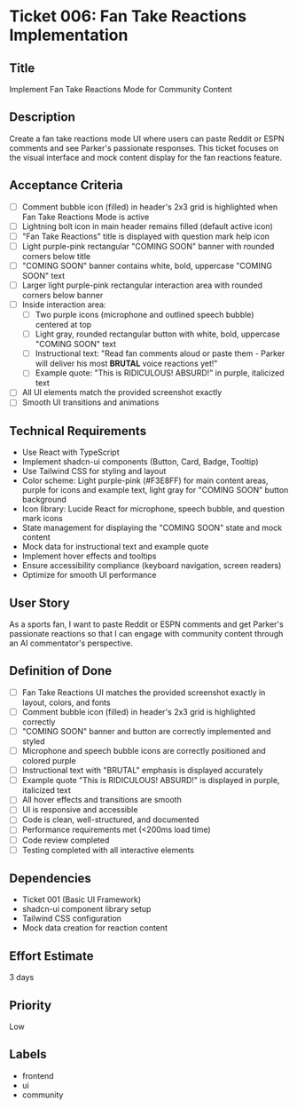 # Ticket 006: Fan Take Reactions Implementation

## Title
Implement Fan Take Reactions Mode for Community Content

## Description
Create a fan take reactions mode UI where users can paste Reddit or ESPN comments and see Parker's passionate responses. This ticket focuses on the visual interface and mock content display for the fan reactions feature.

## Acceptance Criteria
- [ ] Comment bubble icon (filled) in header's 2x3 grid is highlighted when Fan Take Reactions Mode is active
- [ ] Lightning bolt icon in main header remains filled (default active icon)
- [ ] "Fan Take Reactions" title is displayed with question mark help icon
- [ ] Light purple-pink rectangular "COMING SOON" banner with rounded corners below title
- [ ] "COMING SOON" banner contains white, bold, uppercase "COMING SOON" text
- [ ] Larger light purple-pink rectangular interaction area with rounded corners below banner
- [ ] Inside interaction area:
  - [ ] Two purple icons (microphone and outlined speech bubble) centered at top
  - [ ] Light gray, rounded rectangular button with white, bold, uppercase "COMING SOON" text
  - [ ] Instructional text: "Read fan comments aloud or paste them - Parker will deliver his most **BRUTAL** voice reactions yet!"
  - [ ] Example quote: "This is RIDICULOUS! ABSURD!" in purple, italicized text
- [ ] All UI elements match the provided screenshot exactly
- [ ] Smooth UI transitions and animations

## Technical Requirements
- Use React with TypeScript
- Implement shadcn-ui components (Button, Card, Badge, Tooltip)
- Use Tailwind CSS for styling and layout
- Color scheme: Light purple-pink (#F3E8FF) for main content areas, purple for icons and example text, light gray for "COMING SOON" button background
- Icon library: Lucide React for microphone, speech bubble, and question mark icons
- State management for displaying the "COMING SOON" state and mock content
- Mock data for instructional text and example quote
- Implement hover effects and tooltips
- Ensure accessibility compliance (keyboard navigation, screen readers)
- Optimize for smooth UI performance

## User Story
As a sports fan, I want to paste Reddit or ESPN comments and get Parker's passionate reactions so that I can engage with community content through an AI commentator's perspective.

## Definition of Done
- [ ] Fan Take Reactions UI matches the provided screenshot exactly in layout, colors, and fonts
- [ ] Comment bubble icon (filled) in header's 2x3 grid is highlighted correctly
- [ ] "COMING SOON" banner and button are correctly implemented and styled
- [ ] Microphone and speech bubble icons are correctly positioned and colored purple
- [ ] Instructional text with "BRUTAL" emphasis is displayed accurately
- [ ] Example quote "This is RIDICULOUS! ABSURD!" is displayed in purple, italicized text
- [ ] All hover effects and transitions are smooth
- [ ] UI is responsive and accessible
- [ ] Code is clean, well-structured, and documented
- [ ] Performance requirements met (<200ms load time)
- [ ] Code review completed
- [ ] Testing completed with all interactive elements

## Dependencies
- Ticket 001 (Basic UI Framework)
- shadcn-ui component library setup
- Tailwind CSS configuration
- Mock data creation for reaction content

## Effort Estimate
3 days

## Priority
Low

## Labels
- frontend
- ui
- community
